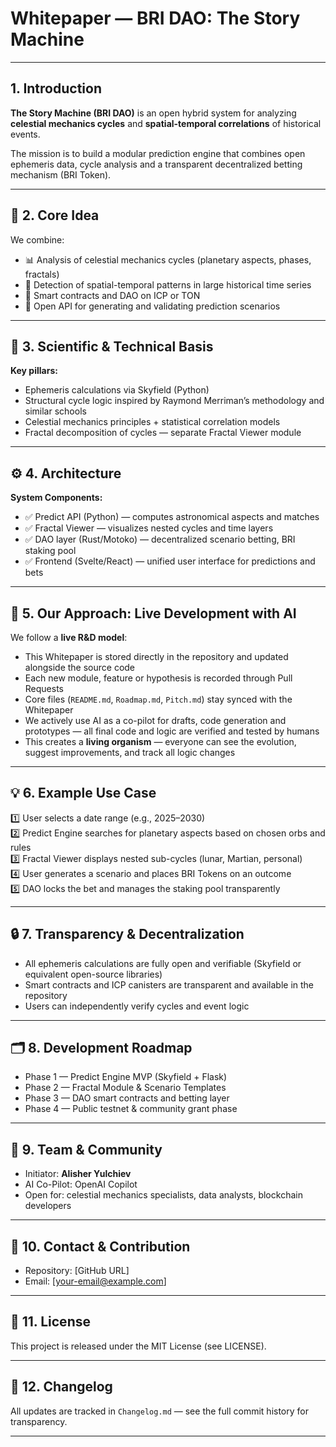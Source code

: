 # Whitepaper — BRI DAO: The Story Machine

---

## 1. Introduction

**The Story Machine (BRI DAO)** is an open hybrid system for analyzing **celestial mechanics cycles** and **spatial-temporal correlations** of historical events.

The mission is to build a modular prediction engine that combines open ephemeris data, cycle analysis and a transparent decentralized betting mechanism (BRI Token).

---

## 🚀 2. Core Idea

We combine:
- 📊 Analysis of celestial mechanics cycles (planetary aspects, phases, fractals)
- 🧬 Detection of spatial-temporal patterns in large historical time series
- 🔗 Smart contracts and DAO on ICP or TON
- 🎯 Open API for generating and validating prediction scenarios

---

## 🌌 3. Scientific & Technical Basis

**Key pillars:**
- Ephemeris calculations via Skyfield (Python)
- Structural cycle logic inspired by Raymond Merriman’s methodology and similar schools
- Celestial mechanics principles + statistical correlation models
- Fractal decomposition of cycles — separate Fractal Viewer module

---

## ⚙️ 4. Architecture

**System Components:**
- ✅ Predict API (Python) — computes astronomical aspects and matches
- ✅ Fractal Viewer — visualizes nested cycles and time layers
- ✅ DAO layer (Rust/Motoko) — decentralized scenario betting, BRI staking pool
- ✅ Frontend (Svelte/React) — unified user interface for predictions and bets

---

## 🧠 5. Our Approach: Live Development with AI

We follow a **live R&D model**:
- This Whitepaper is stored directly in the repository and updated alongside the source code
- Each new module, feature or hypothesis is recorded through Pull Requests
- Core files (`README.md`, `Roadmap.md`, `Pitch.md`) stay synced with the Whitepaper
- We actively use AI as a co-pilot for drafts, code generation and prototypes — all final code and logic are verified and tested by humans
- This creates a **living organism** — everyone can see the evolution, suggest improvements, and track all logic changes

---

## 💡 6. Example Use Case

1️⃣ User selects a date range (e.g., 2025–2030)  
2️⃣ Predict Engine searches for planetary aspects based on chosen orbs and rules  
3️⃣ Fractal Viewer displays nested sub-cycles (lunar, Martian, personal)  
4️⃣ User generates a scenario and places BRI Tokens on an outcome  
5️⃣ DAO locks the bet and manages the staking pool transparently

---

## 🔒 7. Transparency & Decentralization

- All ephemeris calculations are fully open and verifiable (Skyfield or equivalent open-source libraries)
- Smart contracts and ICP canisters are transparent and available in the repository
- Users can independently verify cycles and event logic

---

## 🗂️ 8. Development Roadmap

- Phase 1 — Predict Engine MVP (Skyfield + Flask)
- Phase 2 — Fractal Module & Scenario Templates
- Phase 3 — DAO smart contracts and betting layer
- Phase 4 — Public testnet & community grant phase

---

## 👥 9. Team & Community

- Initiator: **Alisher Yulchiev**
- AI Co-Pilot: OpenAI Copilot
- Open for: celestial mechanics specialists, data analysts, blockchain developers

---

## 📨 10. Contact & Contribution

- Repository: [GitHub URL]
- Email: [your-email@example.com]

---

## 📌 11. License

This project is released under the MIT License (see LICENSE).

---

## 🔄 12. Changelog

All updates are tracked in `Changelog.md` — see the full commit history for transparency.

---
